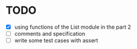 # TODO

- [x] using functions of the List module in the part 2
- [ ] comments and specification
- [ ] write some test cases with assert
